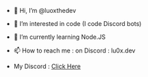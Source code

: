 - 👋 Hi, I’m @luoxthedev
- 👀 I’m interested in code (I code Discord bots)
- 🌱 I’m currently learning Node.JS
- 📫 How to reach me : on Discord : lu0x.dev

- My Discord :
[Click Here](https://dsc.gg/luox)
